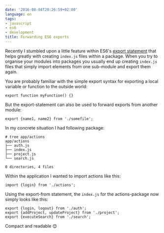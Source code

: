 ```yaml
---
date: '2016-08-04T20:26:59+02:00'
language: en
tags:
- javascript
- es6
- development
title: Forwarding ES6 exports
---
```


Recently I stumbled upon a little feature within ES6's [export statement][] that
helps greatly with creating `index.js` files within a package. When you try to
organise your modules into packages you usually end up creating `index.js` files
that simply import elements from one sub-module and export them again.

You are probably familiar with the simple export syntax for exporting a local
variable or function to the outside world:

```
export function myFunction() {}
```

But the export-statement can also be used to forward exports from another
module:

```
export {name1, name2} from './somefile';
```

In my concrete situation I had following package:

```
# tree app/actions
app/actions
├── auth.js
├── index.js
├── project.js
└── search.js

0 directories, 4 files
```

Within the application I wanted to import actions like this:

```
import {login} from './actions';
```

Using the export-from statement, the `index.js` for the actions-package now
simply looks like this:

```
export {login, logout} from './auth';
export {addProject, updateProject} from './project';
export {executeSearch} from './search';
```

Compact and readable 😊

[export statement]: https://developer.mozilla.org/en/docs/web/javascript/reference/statements/export
